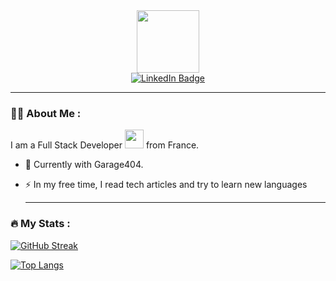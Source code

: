 <div id="header" align="center">
  <img src="https://media.giphy.com/media/YPJ5gi3MZzSjhtQTIk/giphy.gif" width="100"/>
</div>

<div id="badges" align="center">
  <a href="https://www.linkedin.com/in/hakim-merniz-34367b185/">
    <img src="https://img.shields.io/badge/LinkedIn-blue?style=for-the-badge&logo=linkedin&logoColor=white" alt="LinkedIn Badge"/>
  </a>
   <br>
  
  </div>
 
 ---

### :woman_technologist: About Me : 
I am a Full Stack Developer  <img src="https://media.giphy.com/media/WUlplcMpOCEmTGBtBW/giphy.gif" width="30"> from France.
- :telescope: Currently with Garage404.

- :zap: In my free time, I read tech articles and try to learn new languages

   ---

### :fire: My Stats :
[![GitHub Streak](http://github-readme-streak-stats.herokuapp.com?user=DevFoxie&theme=dark&background=000000)](https://git.io/streak-stats)

[![Top Langs](https://github-readme-stats.vercel.app/api/top-langs/?username=DevFoxie&layout=compact&theme=vision-friendly-dark)](https://github.com/anuraghazra/github-readme-stats)
